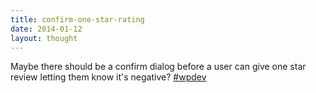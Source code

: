 ```yaml
---
title: confirm-one-star-rating
date: 2014-01-12
layout: thought
---
```

Maybe there should be a confirm dialog before a user can give one star review letting them know it's negative? [#wpdev](https://x.com/hashtag/wpdev?src=hashtag_click)